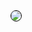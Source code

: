 <img src="https://user-images.githubusercontent.com/234708/90888093-7fba8900-e3ad-11ea-9636-05306ed8510e.png" style="border: 1px solid black;border-radius: 50%" />

<!-- 👇👇 To display image without style 👇👇 -->

<!-- ![Scott Profile Pic] -->

<!-- Image Links -->

<!-- [Scott Profile Pic]: https://user-images.githubusercontent.com/234708/90888093-7fba8900-e3ad-11ea-9636-05306ed8510e.png -->
